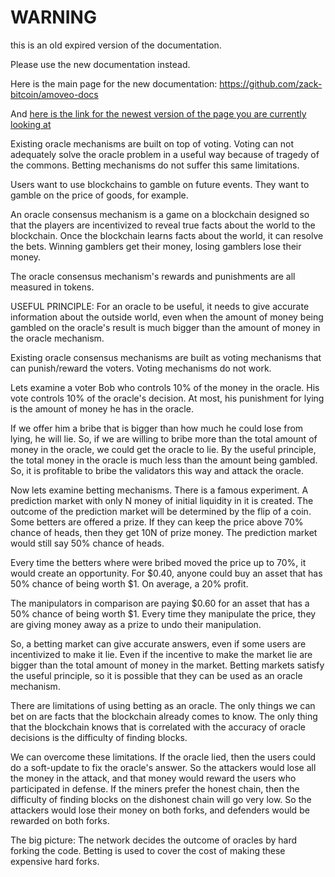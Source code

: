 WARNING
========

this is an old expired version of the documentation.

Please use the new documentation instead. 

Here is the main page for the new documentation: https://github.com/zack-bitcoin/amoveo-docs 

And [here is the link for the newest version of the page you are currently looking at](https://github.com/zack-bitcoin/amoveo-docs/blob/master//design/oracle_motivations.md)

Existing oracle mechanisms are built on top of voting. Voting can not adequately solve the oracle problem in a useful way because of tragedy of the commons. Betting mechanisms do not suffer this same limitations. 

Users want to use blockchains to gamble on future events. They want to gamble on the price of goods, for example.

An oracle consensus mechanism is a game on a blockchain designed so that the players are incentivized to reveal true facts about the world to the blockchain. Once the blockchain learns facts about the world, it can resolve the bets. Winning gamblers get their money, losing gamblers lose their money.

The oracle consensus mechanism's rewards and punishments are all measured in tokens.

USEFUL PRINCIPLE: For an oracle to be useful, it needs to give accurate information about the outside world, even when the amount of money being gambled on the oracle's result is much bigger than the amount of money in the oracle mechanism.

Existing oracle consensus mechanisms are built as voting mechanisms that can punish/reward the voters.
Voting mechanisms do not work.

Lets examine a voter Bob who controls 10% of the money in the oracle.
His vote controls 10% of the oracle's decision.
At most, his punishment for lying is the amount of money he has in the oracle.

If we offer him a bribe that is bigger than how much he could lose from lying, he will lie.
So, if we are willing to bribe more than the total amount of money in the oracle, we could get the oracle to lie.
By the useful principle, the total money in the oracle is much less than the amount being gambled.
So, it is profitable to bribe the validators this way and attack the oracle.



Now lets examine betting mechanisms.
There is a famous experiment. A prediction market with only N money of initial liquidity in it is created.
The outcome of the prediction market will be determined by the flip of a coin.
Some betters are offered a prize. If they can keep the price above 70% chance of heads, then they get 10N of prize money.
The prediction market would still say 50% chance of heads.

Every time the betters where were bribed moved the price up to 70%, it would create an opportunity.
For $0.40, anyone could buy an asset that has 50% chance of being worth $1. On average, a 20% profit.

The manipulators in comparison are paying $0.60 for an asset that has a 50% chance of being worth $1.
Every time they manipulate the price, they are giving money away as a prize to undo their manipulation.

So, a betting market can give accurate answers, even if some users are incentivized to make it lie.
Even if the incentive to make the market lie are bigger than the total amount of money in the market.
Betting markets satisfy the useful principle, so it is possible that they can be used as an oracle mechanism.


There are limitations of using betting as an oracle.
The only things we can bet on are facts that the blockchain already comes to know.
The only thing that the blockchain knows that is correlated with the accuracy of oracle decisions is the difficulty of finding blocks.


We can overcome these limitations.
If the oracle lied, then the users could do a soft-update to fix the oracle's answer. So the attackers would lose all the money in the attack, and that money would reward the users who participated in defense.
If the miners prefer the honest chain, then the difficulty of finding blocks on the dishonest chain will go very low. So the attackers would lose their money on both forks, and defenders would be rewarded on both forks.


The big picture:
The network decides the outcome of oracles by hard forking the code.
Betting is used to cover the cost of making these expensive hard forks.